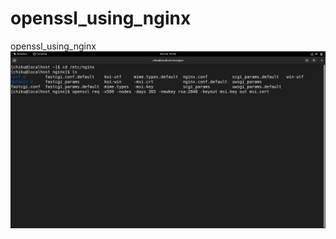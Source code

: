 # openssl_using_nginx
openssl_using_nginx
<img src="https://raw.githubusercontent.com/srinibasch/openssl_using_nginx/main/1.jpg">
